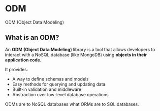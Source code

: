 # ODM

ODM (Object Data Modeling)

## What is an ODM?

An **ODM (Object Data Modeling)** library is a tool that allows developers to interact with a NoSQL database (like MongoDB) using **objects in their application code**.

It provides:

- A way to define schemas and models
- Easy methods for querying and updating data
- Built-in validation and middleware
- Abstraction over low-level database operations

ODMs are to NoSQL databases what ORMs are to SQL databases.
